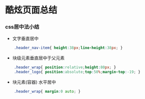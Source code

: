 # 酷炫页面总结

### css居中法小结
	
* 文字垂直居中 
```css
	.header_nav-item{ height:38px;line-height:38px; }
```
* 块级元素垂直居中于父元素
```css
	.header_wrap{ position:relative;height:80px; }
	.header_logo{ position:absolute;top:50%;margin-top:-19;	}
```	
* 块元素(容器) 水平居中
```css
	.header_wrap{ margin:0 auto; }
```
